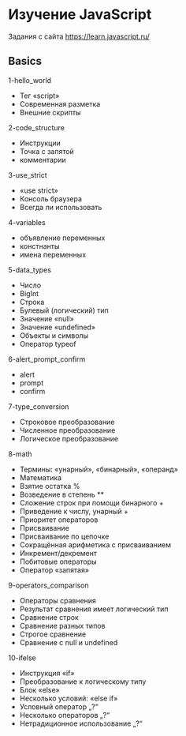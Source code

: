 # Изучение JavaScript
Задания с сайта https://learn.javascript.ru/


Basics
----------------------------
1-hello_world
- Тег «script»
- Современная разметка
- Внешние скрипты

2-code_structure
- Инструкции
- Точка с запятой
- комментарии

3-use_strict
- «use strict»
- Консоль браузера
- Всегда ли использовать

4-variables
- объявление переменных
- констнанты
- имена переменных

5-data_types
- Число
- BigInt
- Строка
- Булевый (логический) тип
- Значение «null»
- Значение «undefined»
- Объекты и символы
- Оператор typeof

6-alert_prompt_confirm
- alert
- prompt
- confirm

7-type_conversion
- Строковое преобразование
- Численное преобразование
- Логическое преобразование

8-math
- Термины: «унарный», «бинарный», «операнд»
- Математика
- Взятие остатка %
- Возведение в степень **
- Сложение строк при помощи бинарного +
- Приведение к числу, унарный +
- Приоритет операторов
- Присваивание
- Присваивание по цепочке
- Сокращённая арифметика с присваиванием
- Инкремент/декремент
- Побитовые операторы
- Оператор «запятая»

9-operators_comparison
- Операторы сравнения
- Результат сравнения имеет логический тип
- Сравнение строк
- Сравнение разных типов
- Строгое сравнение
- Сравнение с null и undefined

10-ifelse
- Инструкция «if»
- Преобразование к логическому типу
- Блок «else»
- Несколько условий: «else if»
- Условный оператор „?“
- Несколько операторов „?“
- Нетрадиционное использование „?“
